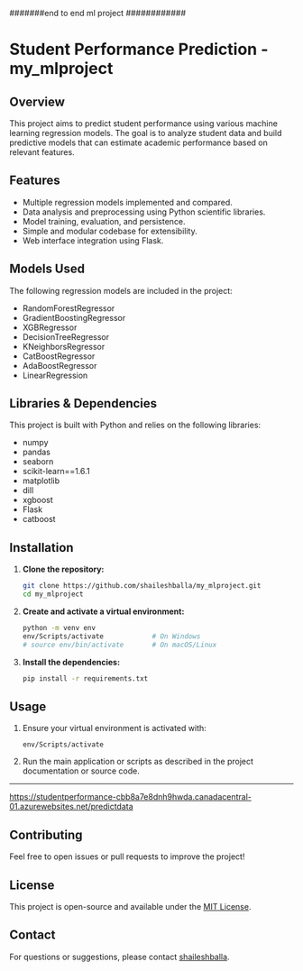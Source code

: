 #######end to end ml project ############

# Student Performance Prediction - my_mlproject

## Overview

This project aims to predict student performance using various machine learning regression models. The goal is to analyze student data and build predictive models that can estimate academic performance based on relevant features.

## Features

- Multiple regression models implemented and compared.
- Data analysis and preprocessing using Python scientific libraries.
- Model training, evaluation, and persistence.
- Simple and modular codebase for extensibility.
- Web interface integration using Flask.

## Models Used

The following regression models are included in the project:

- RandomForestRegressor
- GradientBoostingRegressor
- XGBRegressor
- DecisionTreeRegressor
- KNeighborsRegressor
- CatBoostRegressor
- AdaBoostRegressor
- LinearRegression

## Libraries & Dependencies

This project is built with Python and relies on the following libraries:

- numpy
- pandas
- seaborn
- scikit-learn==1.6.1
- matplotlib
- dill
- xgboost
- Flask
- catboost

## Installation

1. **Clone the repository:**
   ```bash
   git clone https://github.com/shaileshballa/my_mlproject.git
   cd my_mlproject
   ```

2. **Create and activate a virtual environment:**
   ```bash
   python -m venv env
   env/Scripts/activate            # On Windows
   # source env/bin/activate       # On macOS/Linux
   ```

3. **Install the dependencies:**
   ```bash
   pip install -r requirements.txt
   ```

## Usage

1. Ensure your virtual environment is activated with:
   ```
   env/Scripts/activate
   ```

2. Run the main application or scripts as described in the project documentation or source code.

---

https://studentperformance-cbb8a7e8dnh9hwda.canadacentral-01.azurewebsites.net/predictdata

## Contributing

Feel free to open issues or pull requests to improve the project!

## License

This project is open-source and available under the [MIT License](LICENSE).

## Contact

For questions or suggestions, please contact [shaileshballa](https://github.com/shaileshballa).
